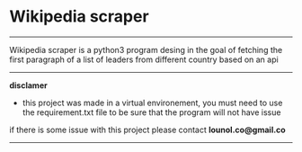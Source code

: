 # Wikipedia scraper
___
Wikipedia scraper is a python3 program desing in the goal of fetching the first paragraph of a list of leaders from different country based on an api

---
__disclamer__

- this project was made in a virtual environement, you must need to use the requirement.txt file to be sure that the program will not have issue

if there is some issue with this project please contact __lounol.co@gmail.co__

---

